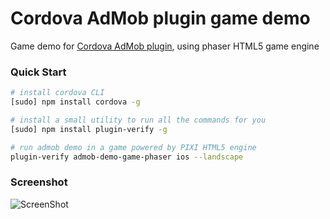 # Cordova AdMob plugin game demo #

Game demo for [Cordova AdMob plugin](https://github.com/floatinghotpot/cordova-admob-pro/), using phaser HTML5 game engine

### Quick Start ###
```bash
# install cordova CLI
[sudo] npm install cordova -g

# install a small utility to run all the commands for you
[sudo] npm install plugin-verify -g

# run admob demo in a game powered by PIXI HTML5 engine
plugin-verify admob-demo-game-phaser ios --landscape
```

### Screenshot ###

![ScreenShot](https://github.com/floatinghotpot/admob-demo-game-phaser/raw/master/screen.jpg)

